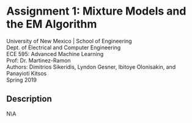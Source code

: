 # Assignment 1: Mixture Models and the EM Algorithm
University of New Mexico | School of Engineering   
Dept. of Electrical and Computer Engineering   
ECE 595: Advanced Machine Learning   
Prof: Dr. Martinez-Ramon   
Authors: Dimitrios Sikeridis, Lyndon Gesner, Ibitoye Olonisakin, and Panayioti Kitsos   
Spring 2019

## Description
N\A
